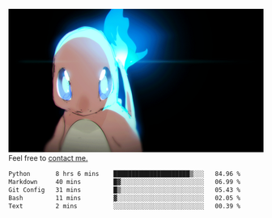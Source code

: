 [gif]: https://raw.githubusercontent.com/uysalserkan/uysalserkan/master/charmander-2.gif

![gif]
Feel free to [contact me.](mailto:uysalserkan08@gmail.com)
<!--
<div align="center">
<p>Profile Visitor Counter</p>
<img src="https://profile-counter.glitch.me/uysalserkan/count.svg" alt="hit counter" align="center">
</div>
-->
<!--START_SECTION:waka-->
```text
Python       8 hrs 6 mins    █████████████████████▒░░░   84.96 % 
Markdown     40 mins         █▓░░░░░░░░░░░░░░░░░░░░░░░   06.99 % 
Git Config   31 mins         █▒░░░░░░░░░░░░░░░░░░░░░░░   05.43 % 
Bash         11 mins         ▓░░░░░░░░░░░░░░░░░░░░░░░░   02.05 % 
Text         2 mins          ░░░░░░░░░░░░░░░░░░░░░░░░░   00.39 % 
```
<!--END_SECTION:waka-->

